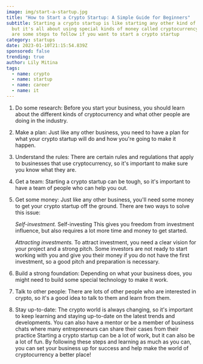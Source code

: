 ```yaml
---
image: img/start-a-startup.jpg
title: "How to Start a Crypto Startup: A Simple Guide for Beginners"
subtitle: Starting a crypto startup is like starting any other kind of business,
  but it's all about using special kinds of money called cryptocurrency. Here
  are some steps to follow if you want to start a crypto startup
category: startups
date: 2023-01-10T21:15:54.839Z
sponsored: false
trending: true
author: Lily Mitina
tags:
  - name: crypto
  - name: startup
  - name: career
  - name: it
---
```



1. Do some research: Before you start your business, you should learn about the different kinds of cryptocurrency and what other people are doing in the industry.
2. Make a plan: Just like any other business, you need to have a plan for what your crypto startup will do and how you're going to make it happen.
3. Understand the rules: There are certain rules and regulations that apply to businesses that use cryptocurrency, so it's important to make sure you know what they are.
4. Get a team: Starting a crypto startup can be tough, so it's important to have a team of people who can help you out.
5. Get some money: Just like any other business, you'll need some money to get your crypto startup off the ground. There are two ways to solve this issue:

   *Self-investment.* Self-investing This gives you freedom from investment influence, but also requires a lot more time and money to get started.

   *Attracting investments.* To attract investment, you need a clear vision for your project and a strong pitch. Some investors are not ready to start working with you and give you their money if you do not have the first investment, so a good pitch and preparation is necessary.
6. Build a strong foundation: Depending on what your business does, you might need to build some special technology to make it work.
7. Talk to other people: There are lots of other people who are interested in crypto, so it's a good idea to talk to them and learn from them.
8. Stay up-to-date: The crypto world is always changing, so it's important to keep learning and staying up-to-date on the latest trends and developments. You can also have a mentor or be a member of business chats where many entrepreneurs can share their cases from their practice
   Starting a crypto startup can be a lot of work, but it can also be a lot of fun. By following these steps and learning as much as you can, you can set your business up for success and help make the world of cryptocurrency a better place!